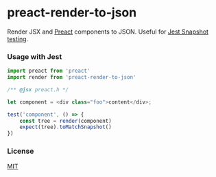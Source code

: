 # preact-render-to-json

Render JSX and [Preact] components to JSON. Useful for [Jest Snapshot testing].

### Usage with Jest

```js
import preact from 'preact'
import render from 'preact-render-to-json'

/** @jsx preact.h */

let component = <div class="foo">content</div>;

test('component', () => {
	const tree = render(component)
	expect(tree).toMatchSnapshot()
})
```

### License

[MIT]

[Preact]: https://github.com/developit/preact
[Jest Snapshot testing]: https://facebook.github.io/jest/docs/snapshot-testing.html
[MIT]: http://choosealicense.com/licenses/mit/